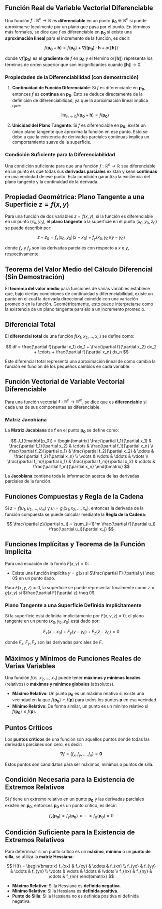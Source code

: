 

## Función Real de Variable Vectorial Diferenciable
Una función $f: \mathbb{R}^n \to \mathbb{R}$ es **diferenciable** en un punto $\mathbf{p_0} \in \mathbb{R}^n$ si puede aproximarse localmente por un plano que pasa por el punto. En términos más formales, se dice que $f$ es diferenciable en $\mathbf{p_0}$ si existe una **aproximación lineal** para el incremento de la función, es decir:

$$
f(\mathbf{p_0} + \mathbf{h}) = f(\mathbf{p_0}) + \nabla f(\mathbf{p_0}) \cdot \mathbf{h} + o(\|\mathbf{h}\|)
$$

donde $\nabla f(\mathbf{p_0})$ es el **gradiente** de $f$ en $\mathbf{p_0}$ y el término $o(\|\mathbf{h}\|)$ representa los términos de orden superior que son insignificantes cuando $\|\mathbf{h}\| \to 0$.

### Propiedades de la Diferenciabilidad (con demostración)

1. **Continuidad de Función Diferenciable**:
   Si $f$ es diferenciable en $\mathbf{p_0}$, entonces $f$ es **continua** en $\mathbf{p_0}$. Esto se deduce directamente de la definición de diferenciabilidad, ya que la aproximación lineal implica que:

   $$
   \lim_{\mathbf{h} \to 0} f(\mathbf{p_0} + \mathbf{h}) = f(\mathbf{p_0})
   $$

2. **Unicidad del Plano Tangente**:
   Si $f$ es diferenciable en $\mathbf{p_0}$, existe un único plano tangente que aproxima la función en ese punto. Esto se debe a que la existencia de derivadas parciales continuas implica un comportamiento suave de la superficie.

### Condición Suficiente para la Diferenciabilidad
Una condición suficiente para que una función $f: \mathbb{R}^n \to \mathbb{R}$ sea diferenciable en un punto es que todas sus **derivadas parciales** existan y sean **continuas** en una vecindad de ese punto. Esta condición garantiza la existencia del plano tangente y la continuidad de la derivada.

## Propiedad Geométrica: Plano Tangente a una Superficie $z = f(x, y)$
Para una función de dos variables $z = f(x, y)$, si la función es diferenciable en un punto $(x_0, y_0)$, el **plano tangente** a la superficie en el punto $(x_0, y_0, z_0)$ se puede describir por:

$$
z - z_0 = f_x(x_0, y_0) (x - x_0) + f_y(x_0, y_0) (y - y_0)
$$

donde $f_x$ y $f_y$ son las derivadas parciales con respecto a $x$ e $y$, respectivamente.

## Teorema del Valor Medio del Cálculo Diferencial (Sin Demostración)
El **teorema del valor medio** para funciones de varias variables establece que, bajo ciertas condiciones de continuidad y diferenciabilidad, existe un punto en el cual la derivada direccional coincide con una variación promedio en la función. Geométricamente, esto puede interpretarse como la existencia de un plano tangente paralelo a un incremento promedio.

## Diferencial Total
El **diferencial total** de una función $f(x_1, x_2, \ldots, x_n)$ se define como:

$$
df = \frac{\partial f}{\partial x_1} dx_1 + \frac{\partial f}{\partial x_2} dx_2 + \cdots + \frac{\partial f}{\partial x_n} dx_n
$$

Este diferencial total representa una aproximación lineal de cómo cambia la función en función de los pequeños cambios en cada variable.

## Función Vectorial de Variable Vectorial Diferenciable
Para una función vectorial $\mathbf{f}: \mathbb{R}^n \to \mathbb{R}^m$, se dice que es **diferenciable** si cada una de sus componentes es diferenciable. 

### Matriz Jacobiana
La **Matriz Jacobiana** de $\mathbf{f}$ en el punto $\mathbf{p_0}$ se define como:

$$
J_f(\mathbf{p_0}) = \begin{bmatrix}
\frac{\partial f_1}{\partial x_1} & \frac{\partial f_1}{\partial x_2} & \cdots & \frac{\partial f_1}{\partial x_n} \\
\frac{\partial f_2}{\partial x_1} & \frac{\partial f_2}{\partial x_2} & \cdots & \frac{\partial f_2}{\partial x_n} \\
\vdots & \vdots & \ddots & \vdots \\
\frac{\partial f_m}{\partial x_1} & \frac{\partial f_m}{\partial x_2} & \cdots & \frac{\partial f_m}{\partial x_n}
\end{bmatrix}
$$

La **Jacobiana** contiene toda la información acerca de las derivadas parciales de la función.

## Funciones Compuestas y Regla de la Cadena
Si $z = f(u_1, u_2, \ldots, u_m)$ y $u_i = g_i(x_1, x_2, \ldots, x_n)$, entonces la derivada de la función compuesta se puede calcular mediante la **Regla de la Cadena**:

$$
\frac{\partial z}{\partial x_j} = \sum_{i=1}^m \frac{\partial f}{\partial u_i} \frac{\partial u_i}{\partial x_j}
$$

## Funciones Implícitas y Teorema de la Función Implícita
Para una ecuación de la forma $F(x, y) = 0$:
- Existe una función implícita $y = g(x)$ si $\frac{\partial F}{\partial y} \neq 0$ en un punto dado.

Para $F(x, y, z) = 0$, la superficie se puede representar localmente como $z = g(x, y)$ si $\frac{\partial F}{\partial z} \neq 0$.

### Plano Tangente a una Superficie Definida Implícitamente
Si la superficie está definida implícitamente por $F(x, y, z) = 0$, el plano tangente en un punto $(x_0, y_0, z_0)$ está dado por:

$$
F_x (x - x_0) + F_y (y - y_0) + F_z (z - z_0) = 0
$$

donde $F_x, F_y, F_z$ son las derivadas parciales de $F$.





## Máximos y Mínimos de Funciones Reales de Varias Variables
Una función $f(x_1, x_2, \ldots, x_n)$ puede tener **máximos y mínimos locales** (relativos) o **máximos y mínimos globales** (absolutos).

- **Máximo Relativo**: Un punto $\mathbf{p_0}$ es un máximo relativo si existe una vecindad en la que $f(\mathbf{p_0}) \geq f(\mathbf{p})$ para todos los puntos $\mathbf{p}$ en esa vecindad.
- **Mínimo Relativo**: De forma similar, un punto es un mínimo relativo si $f(\mathbf{p_0}) \leq f(\mathbf{p})$.

## Puntos Críticos
Los **puntos críticos** de una función son aquellos puntos donde todas las derivadas parciales son cero, es decir:

$$
\nabla f = (f_x, f_y, \ldots, f_n) = \mathbf{0}
$$

Estos puntos son candidatos para ser máximos, mínimos o puntos de silla.

## Condición Necesaria para la Existencia de Extremos Relativos
Si $f$ tiene un extremo relativo en un punto $\mathbf{p_0}$ y las derivadas parciales existen en $\mathbf{p_0}$, entonces $\mathbf{p_0}$ es un punto crítico, es decir:

$$
f_x(\mathbf{p_0}) = f_y(\mathbf{p_0}) = \cdots = f_n(\mathbf{p_0}) = 0
$$

## Condición Suficiente para la Existencia de Extremos Relativos
Para determinar si un punto crítico es un **máximo**, **mínimo** o un **punto de silla**, se utiliza la **matriz Hessiana**:

$$
H(f) = \begin{bmatrix}
f_{xx} & f_{xy} & \cdots & f_{xn} \\
f_{yx} & f_{yy} & \cdots & f_{yn} \\
\vdots & \vdots & \ddots & \vdots \\
f_{nx} & f_{ny} & \cdots & f_{nn}
\end{bmatrix}
$$

- **Máximo Relativo**: Si la Hessiana es **definida negativa**.
- **Mínimo Relativo**: Si la Hessiana es **definida positiva**.
- **Punto de Silla**: Si la Hessiana no es definida positiva ni definida negativa.





